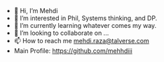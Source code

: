 - 👋 Hi, I’m Mehdi
- 👀 I’m interested in Phil, Systems thinking, and DP. 
- 🌱 I’m currently learning whatever comes my way. 
- 💞️ I’m looking to collaborate on ...
- 📫 How to reach me mehdi.raza@talverse.com
- Main Profile: https://github.com/mehhdiii

<!---
mehdirazak/mehdirazak is a ✨ special ✨ repository because its `README.md` (this file) appears on your GitHub profile.
You can click the Preview link to take a look at your changes.
--->
